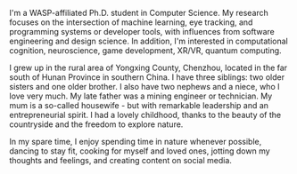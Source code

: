 I'm a WASP-affiliated Ph.D. student in Computer Science. My research focuses on the intersection of machine learning, eye tracking, and programming systems or developer tools, with influences from software engineering and design science. In addition, I'm interested in computational cognition, neuroscience, game development, XR/VR, quantum computing.

I grew up in the rural area of Yongxing County, Chenzhou, located in the far south of Hunan Province in southern China. I have three siblings: two older sisters and one older brother. I also have two nephews and a niece, who I love very much. My late father was a mining engineer or technician. My mum is a so-called housewife - but with remarkable leadership and an entrepreneurial spirit. I had a lovely childhood, thanks to the beauty of the countryside and the freedom to explore nature.

In my spare time, I enjoy spending time in nature whenever possible, dancing to stay fit, cooking for myself and loved ones, jotting down my thoughts and feelings, and creating content on social media.
